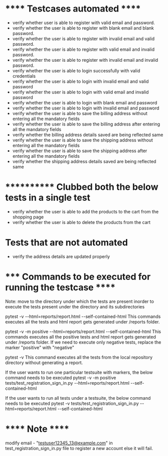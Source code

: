 # **** Testcases automated ****
- verify whether user is able to register with valid email and password.
- verify whether the user is able to register with blank email and blank password.
- verify whether the user is able to register with invalid email and valid password.
- verify whether the user is able to register with valid email and invalid password.
- verify whether the user is able to register with invalid email and invalid password.
- verify whether the user is able to login successfully with valid credentials
- verify whether the user is able to login with invalid email and valid password
- verify whether the user is able to login with valid email and invalid password
- verify whether the user is able to login with blank email and password
- verify whether the user is able to login with invalid email and password
- verify whether the user is able to save the billing address without entering all the mandatory fields
- verify whether the user is able to save the billing address after entering all the mandatory fields
- verify whether the billing address details saved are being reflected same
- verify whether the user is able to save the shipping address without entering all the mandatory fields
- verify whether the user is able to save the shipping address after entering all the mandatory fields
- verify whether the shipping address details saved are being reflected same

# ********** Clubbed both the below tests in a single test
- verify whether the user is able to add the products to the cart from the shopping page
- verify whether the user is able to delete the products from the cart

# Tests that are not automated
- verify the address details are updated properly

# *** Commands to be executed for running the testcase ****
Note: move to the directory under which the tests are present inorder to execute the tests present under the directory and its subdirectories

pytest -v --html=reports/report.html --self-contained-html
    This commands executes all the tests and html report gets generated under /reports folder.

pytest -v -m positive --html=reports/report.html --self-contained-html
    This commands executes all the positive tests and html report gets generated under /reports folder.
    If we need to execute only negative tests, replace the marker "positive" with "negative"

pytest -v
This command executes all the tests from the local repository directory without generating a report.

If the user wants to run one particular testsuite with markers, the below command needs to be executed
pytest -v -m positive tests/test_registration_sign_in.py --html=reports/report.html --self-contained-html

If the user wants to run all tests under a testsuite, the below command needs to be executed
pytest -v tests/test_registration_sign_in.py --html=reports/report.html --self-contained-html


# **** Note ****
modify email - "testuser12345_13@example.com" in test_registration_sign_in.py file to register a new account
else it will fail.
